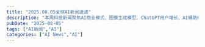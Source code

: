 ```yaml
---
title: "2025.08.05全球AI新闻速递"
description: "本周科技新闻聚焦AI商业模式、图像生成模型、ChatGPT用户增长、AI辅助编程挑战、智能产品成功标准和AI技术在政治中的应用等话题。"
pubDate: "2025-08-05"
tags: ["AI新闻","AI"]
categories: ["AI News","AI"]
---
```

